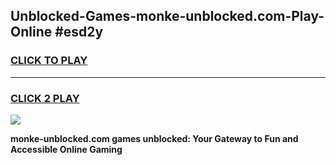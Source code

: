 
## Unblocked-Games-monke-unblocked.com-Play-Online #esd2y
<h3>
<a href="https://news.freeplayer.one?title=monke-unblocked.com&ref=3">CLICK TO PLAY</a></h3>
<hr>

<h3>
<a href="https://news.freeplayer.one?title=monke-unblocked.com&ref=3">CLICK 2 PLAY</a>
  
</h3>

<a href="https://news.freeplayer.one?title=monke-unblocked.com&ref=3"><img src="https://clearcache.store/games.png"></a>


**monke-unblocked.com games unblocked: Your Gateway to Fun and Accessible Online Gaming**
